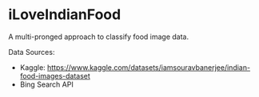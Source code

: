 # iLoveIndianFood

A multi-pronged approach to classify food image data. 

Data Sources: 
- Kaggle: https://www.kaggle.com/datasets/iamsouravbanerjee/indian-food-images-dataset
- Bing Search API

